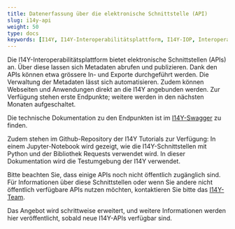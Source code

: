 ```yaml
---
title: Datenerfassung über die elektronische Schnittstelle (API)
slug: i14y-api
weight: 50
type: docs
keywords: [I14Y, I14Y-Interoperabilitätsplattform, I14Y-IOP, Interoperabilität, API, elektronische Schnittstelle, automatisiert, Endpunkte, Swagger, Schweiz]
---
```


Die I14Y-Interoperabilitätsplattform bietet elektronische Schnittstellen (APIs) an. Über diese lassen sich Metadaten abrufen und publizieren. Dank den APIs können etwa grössere In- und Exporte durchgeführt werden. Die Verwaltung der Metadaten lässt sich automatisieren. Zudem können Webseiten und Anwendungen direkt an die I14Y angebunden werden. Zur Verfügung stehen erste Endpunkte; weitere werden in den nächsten Monaten aufgeschaltet. 

Die technische Dokumentation zu den Endpunkten ist im [I14Y-Swagger](https://input.i14y.admin.ch/console/partner/v1/index.html) zu finden. 

Zudem stehen im Github-Repository der I14Y Tutorials zur Verfügung: In einem Jupyter-Notebook wird gezeigt, wie die I14Y-Schnittstellen mit Python und der Bibliothek Requests verwendet wird. In dieser Dokumentation wird die Testumgebung der I14Y verwendet. 

Bitte beachten Sie, dass einige APIs noch nicht öffentlich zugänglich sind. Für Informationen über diese Schnittstellen oder wenn Sie andere nicht öffentlich verfügbare APIs nutzen möchten, kontaktieren Sie bitte das [I14Y-Team](mailto:i14y@bfs.admin.ch). 

Das Angebot wird schrittweise erweitert, und weitere Informationen werden hier veröffentlicht, sobald neue I14Y-APIs verfügbar sind.
